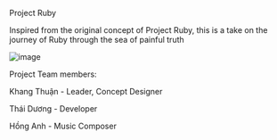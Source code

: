 Project Ruby

Inspired from the original concept of Project Ruby, this is a take on the journey of Ruby through the sea of painful truth

![image](https://github.com/IncydeMe/Project-2D-Ruby/assets/140885175/ea450961-0644-4c5c-b618-da9b0ab054b2)

Project Team members:

Khang Thuận - Leader, Concept Designer

Thái Dương - Developer

Hồng Anh - Music Composer
